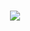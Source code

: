 <h1 align="center">
  <a href="https://downsxu.top/">
    <img src="https://readme-typing-svg.herokuapp.com?color=%#7bc1a1&lines=青山入我怀.;console.log(%22Hello%EF%BC%8Cworld%22)">
  </a>
</h1>

<!--
**DownsXu/DownsXu** is a ✨ _special_ ✨ repository because its `README.md` (this file) appears on your GitHub profile.

Here are some ideas to get you started:

- 🔭 I’m currently working on ...
- 🌱 I’m currently learning ...
- 👯 I’m looking to collaborate on ...
- 🤔 I’m looking for help with ...
- 💬 Ask me about ...
- 📫 How to reach me: ...
- 😄 Pronouns: ...
- ⚡ Fun fact: ...
-->
